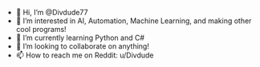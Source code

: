 - 👋 Hi, I’m @Divdude77
- 👀 I’m interested in AI, Automation, Machine Learning, and making other cool programs!
- 🌱 I’m currently learning Python and C#
- 💞️ I’m looking to collaborate on anything!
- 📫 How to reach me on Reddit: u/Divdude

<!---
Divdude77/Divdude77 is a ✨ special ✨ repository because its `README.md` (this file) appears on your GitHub profile.
You can click the Preview link to take a look at your changes.
--->
